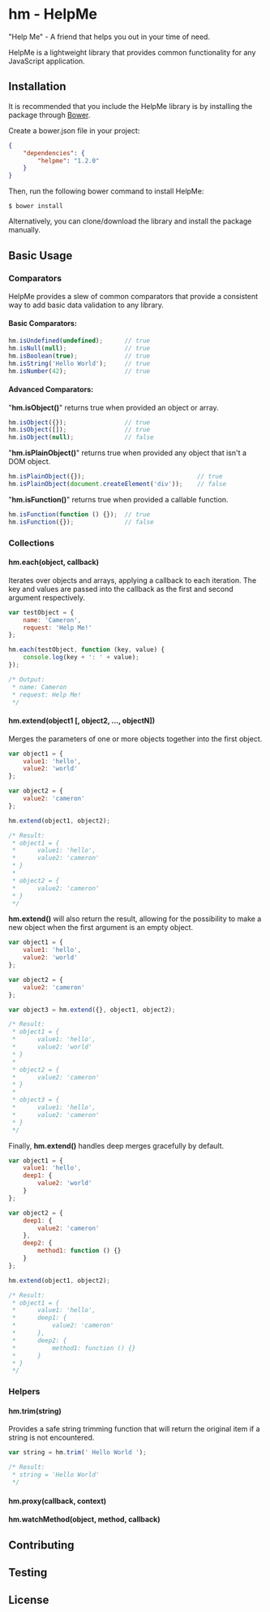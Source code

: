 # hm - HelpMe

"Help Me" - A friend that helps you out in your time of need.

HelpMe is a lightweight library that provides common functionality for any JavaScript application.


## Installation

It is recommended that you include the HelpMe library is by installing the package through [Bower](http://bower.io/).

Create a bower.json file in your project:
```json
{
    "dependencies": {
        "helpme": "1.2.0"
    }
}
```

Then, run the following bower command to install HelpMe:
```
$ bower install
```

Alternatively, you can clone/download the library and install the package manually.


## Basic Usage

### Comparators

HelpMe provides a slew of common comparators that provide a consistent way to add basic data validation to any library.

#### Basic Comparators:

```javascript
hm.isUndefined(undefined);      // true
hm.isNull(null);                // true
hm.isBoolean(true);             // true
hm.isString('Hello World');     // true
hm.isNumber(42);                // true
```

#### Advanced Comparators:

"**hm.isObject()**" returns true when provided an object or array.
```javascript
hm.isObject({});                // true
hm.isObject([]);                // true
hm.isObject(null);              // false
```

"**hm.isPlainObject()**" returns true when provided any object that isn't a DOM object.
```javascript
hm.isPlainObject({});                               // true
hm.isPlainObject(document.createElement('div'));    // false
```

"**hm.isFunction()**" returns true when provided a callable function.
```javascript
hm.isFunction(function () {});  // true
hm.isFunction({});              // false
```

### Collections

#### hm.each(object, callback)

Iterates over objects and arrays, applying a callback to each iteration. The key and values are passed into the callback as the first and second argument respectively.

```javascript
var testObject = {
    name: 'Cameron',
    request: 'Help Me!'
};

hm.each(testObject, function (key, value) {
    console.log(key + ': ' + value);
});

/* Output:
 * name: Cameron
 * request: Help Me!
 */
```

#### hm.extend(object1 [, object2, ..., objectN])

Merges the parameters of one or more objects together into the first object.

```javascript
var object1 = {
    value1: 'hello',
    value2: 'world'
};

var object2 = {
    value2: 'cameron'
};

hm.extend(object1, object2);

/* Result:
 * object1 = {
 *      value1: 'hello',
 *      value2: 'cameron'
 * }
 *
 * object2 = {
 *      value2: 'cameron'
 * }
 */
```

**hm.extend()** will also return the result, allowing for the possibility to make a new object when the first argument is an empty object.

```javascript
var object1 = {
    value1: 'hello',
    value2: 'world'
};

var object2 = {
    value2: 'cameron'
};

var object3 = hm.extend({}, object1, object2);

/* Result:
 * object1 = {
 *      value1: 'hello',
 *      value2: 'world'
 * }
 *
 * object2 = {
 *      value2: 'cameron'
 * }
 *
 * object3 = {
 *      value1: 'hello',
 *      value2: 'cameron'
 * }
 */
```

Finally, **hm.extend()** handles deep merges gracefully by default.

```javascript
var object1 = {
    value1: 'hello',
    deep1: {
        value2: 'world'
    }
};

var object2 = {
    deep1: {
        value2: 'cameron'
    },
    deep2: {
        method1: function () {}
    }
};

hm.extend(object1, object2);

/* Result:
 * object1 = {
 *      value1: 'hello',
 *      deep1: {
 *          value2: 'cameron'
 *      },
 *      deep2: {
 *          method1: function () {}
 *      }
 * }
 */
```

### Helpers

#### hm.trim(string)

Provides a safe string trimming function that will return the original item if a string is not encountered.

```javascript
var string = hm.trim(' Hello World ');

/* Result:
 * string = 'Hello World'
 */
```

#### hm.proxy(callback, context)

#### hm.watchMethod(object, method, callback)


## Contributing


## Testing


## License








